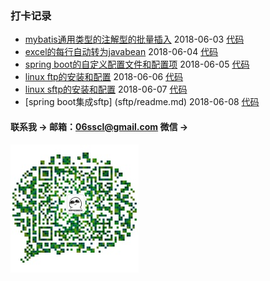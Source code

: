 ### 打卡记录

- [mybatis通用类型的注解型的批量插入](batch/readme.md) 2018-06-03 [代码](batch)
- [excel的每行自动转为javabean](excel/readme.md) 2018-06-04 [代码](excel)
- [spring boot的自定义配置文件和配置项](properties/readme.md) 2018-06-05 [代码](properties)
- [linux ftp的安装和配置](linux_ftp/readme.md) 2018-06-06 [代码](linux_ftp)
- [linux sftp的安装和配置](linux_sftp/readme.md) 2018-06-07 [代码](linux_sftp)
- [spring boot集成sftp] (sftp/readme.md) 2018-06-08 [代码](sftp)

#### 联系我 -> 邮箱：06sscl@gmail.com   微信 -> 
![avatar](aboutme/weixin.jpg)